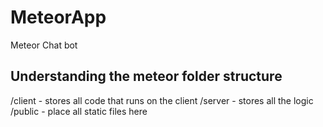 # MeteorApp
Meteor Chat bot

## Understanding the meteor folder structure
/client - stores all code that runs on the client
/server - stores all the logic
/public - place all static files here

